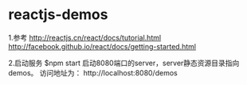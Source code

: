 # reactjs-demos

1.参考
http://reactjs.cn/react/docs/tutorial.html
http://facebook.github.io/react/docs/getting-started.html

2.启动服务
$npm start
启动8080端口的server，server静态资源目录指向demos。
访问地址为：
http://localhost:8080/demos











